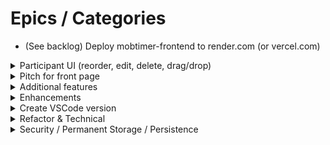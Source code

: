 # Epics / Categories

- (See backlog) Deploy mobtimer-frontend to render.com (or vercel.com)

<details><summary>Participant UI (reorder, edit, delete, drag/drop)</summary><blockquote>

- [ ] Proposal: create route for replacing all existing participants, all work done in UI
- [ ] UI: Reorder participants with drag/drop
- [ ] UI: Rename participant
- [ ] UI: Delete participant

</details></blockquote>

<details><summary>Pitch for front page</summary><blockquote>

- [ ] Reg scheduled events
- [ ] Encourage pairing on real projects
- [ ] How this project was done

</blockquote></details>

<details><summary>Additional features</summary><blockquote>

<details><summary>Must Have</summary><blockquote>

- [ ] Randomize order
- [ ] Roles
- [ ] Cancel

</blockquote></details>

<details><summary>Should Have features</summary><blockquote>

- [ ] Turn on/off sound
- [ ] Notifications

</blockquote></details>
  
<details><summary>Could Have</summary><blockquote>

- [ ] When update duration minutes, don't change the time remaining for the currently running timer (if running); just store in nextDurationMinutes (or similar)
- [ ] Handle illegal characters in mobName
- [ ] Trim mobName (and maybe url encode characters as needed)
- [ ] Handle trim(mobName) is empty
- [ ] Disable buttons as appropriate, e.g., if no legal mobName don't allow to click Join button
- [ ] In UI listener, handle if response is not successful

</blockquote></details>
  
<details><summary>Investigate</summary><blockquote>

- [ ] WIP: Bug on clean start: When start all tasks and join a mob for the first time, we get this error message in the browser console: "The connection to ws://localhost:4000/ was interrupted while the page was loading." And the play button says, "Start (temp hack)" - Not reproducible on Ethan's machine - On Joel's machine, it might be fixed by adding sleep for 2 seconds in the frontend start watch (to make sure other components are compiled first)

</blockquote></details>

</blockquote></details>

<details><summary>Enhancements</summary><blockquote>

- [ ] Alarm for breaks, stretch, etc
- [ ] Set alarm duration / pausing
- [ ] Raise hand/make comments
- [ ] RPG
- [ ] Lists (such as goals)

</blockquote></details>

<details><summary>Create VSCode version</summary><blockquote>
- [ ] TBD

</blockquote></details>

<details><summary>Refactor & Technical</summary><blockquote>

<details><summary>rethink mobtimer-api</summary><blockquote>

- [ ] separate into different repos? see [Multi-Repo Proposal](./proposal-multiple-repos.md)
- [ ] refactor mobtimerclient to take a socket
- [ ] solve websocket error
- [ ] make npmjs package more like other packages
- [ ] change to d.ts, create type library
- [ ] create separate time library?
- [ ] create separate mobtimerclient library?

</blockquote></details>

<details><summary>Other</summary><blockquote>

- [ ] correct anti-pattern? Pass business logic into UI (no mobtimer.xxxx) - however, consistent
- [ ] Use wav file directly instead of base64 encoded file to play pneumatic horn when time expires. The file is in the frontend "assets" folder, but not currently used. (There are 2 copies of the file, one using the original name and the other renamed to be shorter. don't currently use them. I tried the following, but it didn't work, perhaps because some additional configuration is needed to recognize .wav files and not treat them as text/html. Here's what I tried: const soundSource = "./assets/sound1828.wav";)
- [ ] Move as much logic out of App.tsx as possible (e.g., MVC / MVVM style decoupling)
- [ ] Clean up mobtimer-frontend/package.json - we might not need:
      "crypto": "^1.0.1",
      "http": "^0.0.1-security",
      "https": "^1.0.0",
      "net": "^1.0.2",
      "stream": "^0.0.2",
      "tls": "^0.0.1",
      "url": "^0.11.0",
- [ ] Use webSocketType instead of W3CWebSocket (decoupling)
      export function waitForSocketState(
      socket: W3CWebSocket,
      socket: { readyState: number },
- [ ] Think about names / whether to expose webSocket like this:
      await waitForSocketState(socket.webSocket, socket.webSocket.OPEN);
- [ ] Look at where we have timeouts and intervals and change code blocks to function (otherwise ms arg can be in wrong place - hard to see)
- [ ] Create utility functions to create timeout and interval objects that create the object and call unref() on it before returning it
- [ ] Investigate Eclipse, Intellij, & Visual Studio
  - [ ] Review prior retros for generic lessons re. languages/environments/etc.
- [ ] Investigate improve gated checkin,else get rid of gated checkin requiring tests to pass
  - [ ] Consider gated checkin testing with push instead of commit
- [ ] Get UI tests working in App.test.tsx (look for .skip, etc.) - maybe see https://reactjs.org/docs/testing-recipes.html
- [ ] Look into TypeScript Modules .d.ts: https://www.typescriptlang.org/docs/handbook/declaration-files/templates/module-d-ts.html
- [ ] Write script to automatically start frontend and backend (currently documented in CONTRIBUTING.
- [ ] Set tsc options: target es2015 or later
- [ ] Backend
  - [ ] Handle Bad Json Gracefully on Client (JSON.parse …)
  - [ ] detectOpenHandles: Maybe try using --detectOpenHandles with Jest
  - [ ] Maybe add timestamp to MobTimerResponse.actionInfo
- [ ] Persistence -
  - [ ] Timeout: Should mobs be deleted on timeout (after period of inactivity)?
  - [ ] Persist Mobs in case server is reset, etc. (e.g., in DB or other physical storage)
- [ ] Maybe: Try decorators - https://www.typescriptlang.org/docs/handbook/decorators.html
- [ ] Backend - Think about what to do if pause/resume/start methods are called when shouldn’t be (throw?)
- [ ] JavaScript template literals (refactoring): Consider using Javascript template literals instead of string concatenation, e.g., `${minutesPart}:${secondsPart}`;
- [ ] Figure out way to reduce spurious failing tests (in Jest)
- [ ] Handle console.log that complete after test completed?

</blockquote></details>
</blockquote></details>

<details><summary>Security / Permanent Storage / Persistence</summary><blockquote>
- [ ] TBD
</blockquote></details>

